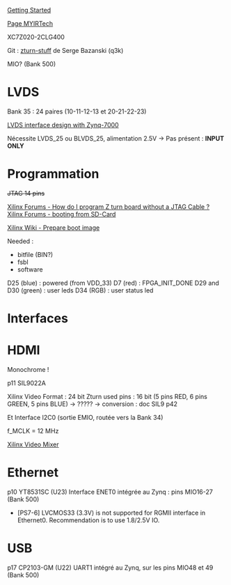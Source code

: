 
[Getting Started](https://www.fpgadeveloper.com/2017/10/getting-started-with-the-myir-z-turn.html/)

[Page MYIRTech](https://www.myirtech.com/list.asp?id=708)

XC7Z020-2CLG400

Git : [zturn-stuff](https://github.com/q3k/zturn-stuff/tree/master) de Serge Bazanski (q3k)

MIO? (Bank 500)

# LVDS

Bank 35 : 24 paires (10-11-12-13 et 20-21-22-23)

[LVDS interface design with Zynq-7000](https://support.xilinx.com/s/question/0D54U00007dHJ3fSAG/lvds-interface-design-with-zynq7000?language=en_US)

Nécessite LVDS_25 ou BLVDS_25, alimentation 2.5V
-> Pas présent : **INPUT ONLY**

# Programmation

~~JTAG 14 pins~~

[Xilinx Forums - How do I program Z turn board without a JTAG Cable ?](https://support.xilinx.com/s/question/0D52E00006hpjD9SAI/how-do-i-program-z-turn-board-without-a-jtag-cable-?language=en_US)
[Xilinx Forums - booting from SD-Card](https://support.xilinx.com/s/question/0D52E00006hpY1gSAE/booting-from-sdcard?language=en_US)

[Xilinx Wiki - Prepare boot image](https://xilinx-wiki.atlassian.net/wiki/spaces/A/pages/18841976/Prepare+boot+image)

Needed : 
- bitfile (BIN?)
- fsbl
- software

D25 (blue) : powered (from VDD_33)
D7 (red) : FPGA_INIT_DONE
D29 and D30 (green) : user leds
D34 (RGB) : user status led

# Interfaces

# HDMI

Monochrome ! 

p11
SIL9022A

Xilinx Video Format : 24 bit
Zturn used pins : 16 bit (5 pins RED, 6 pins GREEN, 5 pins BLUE) -> ?????
-> conversion : doc SIL9 p42

Et Interface I2C0 (sortie EMIO, routée vers la Bank 34)

f_MCLK = 12 MHz

[Xilinx Video Mixer](https://xilinx-wiki.atlassian.net/wiki/spaces/A/pages/18841850/Video+Mixer)
# Ethernet

p10
YT8531SC (U23)
Interface ENET0 intégrée au Zynq : pins MIO16-27 (Bank 500)
- [PS7-6] LVCMOS33 (3.3V) is not supported for RGMII interface in Ethernet0. Recommendation is to use 1.8/2.5V IO.

# USB

p17
CP2103-GM (U22)
UART1 intégré au Zynq, sur les pins MIO48 et 49 (Bank 500)
